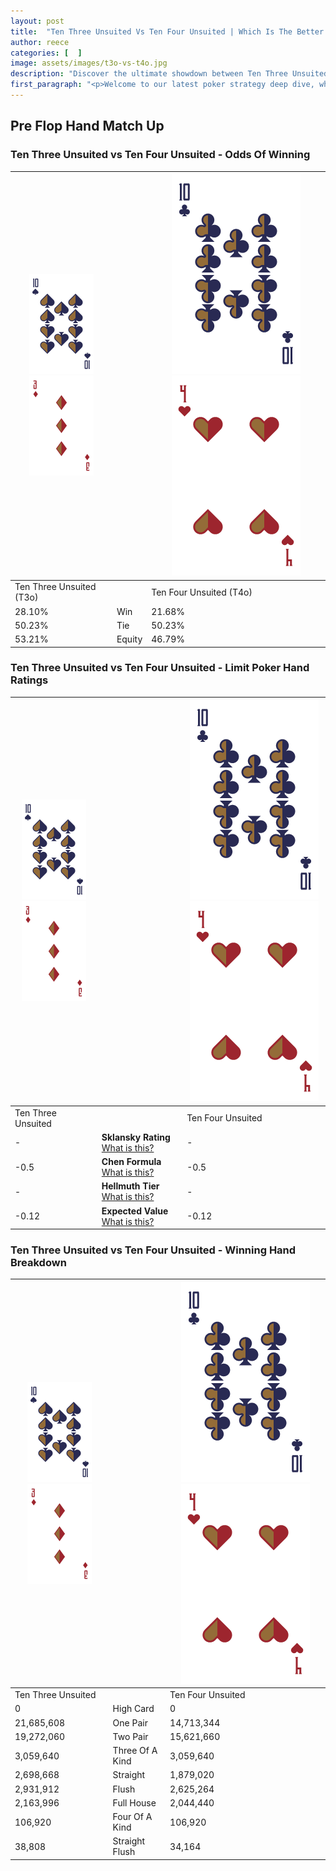 ```yaml
---
layout: post
title:  "Ten Three Unsuited Vs Ten Four Unsuited | Which Is The Better Hand In Poker? A Complete Guide"
author: reece
categories: [  ]
image: assets/images/t3o-vs-t4o.jpg
description: "Discover the ultimate showdown between Ten Three Unsuited and Ten Four Unsuited in poker! Uncover the odds, strategies, and scenarios where one hand triumphs over the other. Get ready to up your poker game with this thrilling analysis."
first_paragraph: "<p>Welcome to our latest poker strategy deep dive, where we're pitting two distinct hands against each other in a high-stakes showdown: Ten Three Unsuited vs Ten Four Unsuited.</p><p>In the dynamic world of poker, every decision counts, and knowing which hand holds the upper hand is key to your success at the table.</p><p>In this article, we'll dissect these two hands, explore the scenarios where one dominates the other, and equip you with the knowledge to make strategic choices that can tip the odds in your favor.</p><p>Get ready to unravel the intriguing dynamics of these poker hands and elevate your game to new heights.</p>"
---
```




[comment]: # (sp0)

## Pre Flop Hand Match Up

<div class="table hand-ratings" markdown="1"> 



### Ten Three Unsuited vs Ten Four Unsuited - Odds Of Winning


    
| ![image info](assets/images/hand1/T.png) ![image info](assets/images/hand1/3o.png) |  | ![image info](assets/images/hand2/T.png) ![image info](assets/images/hand2/4o.png) |
| -------- | -------- | -------- |
| Ten Three Unsuited (T3o) |  | Ten Four Unsuited (T4o) |
| 28.10% | Win | 21.68% |
| 50.23% | Tie | 50.23% |
| 53.21% | Equity | 46.79% |




[comment]: # (sp1)



### Ten Three Unsuited vs Ten Four Unsuited - Limit Poker Hand Ratings


    
| ![image info](assets/images/hand1/T.png) ![image info](assets/images/hand1/3o.png) |  | ![image info](assets/images/hand2/T.png) ![image info](assets/images/hand2/4o.png) |
| -------- | -------- | -------- |
| Ten Three Unsuited |  | Ten Four Unsuited |
| - | **Sklansky Rating** [What is this?](/sklansky-rating-explained) | - |
| -0.5 | **Chen Formula** [What is this?](/chen-formula-explained) | -0.5 |
| - | **Hellmuth Tier** [What is this?](/Hellmuth-tier-explained) | - |
| -0.12 | **Expected Value** [What is this?](/expected-value-explained) | -0.12 |




[comment]: # (sp2)



### Ten Three Unsuited vs Ten Four Unsuited - Winning Hand Breakdown


    
| ![image info](assets/images/hand1/T.png) ![image info](assets/images/hand1/3o.png) |  | ![image info](assets/images/hand2/T.png) ![image info](assets/images/hand2/4o.png) |
| -------- | -------- | -------- |
| Ten Three Unsuited |  | Ten Four Unsuited |
| 0 | High Card | 0 |
| 21,685,608 | One Pair | 14,713,344 |
| 19,272,060 | Two Pair | 15,621,660 |
| 3,059,640 | Three Of A Kind | 3,059,640 |
| 2,698,668 | Straight | 1,879,020 |
| 2,931,912 | Flush | 2,625,264 |
| 2,163,996 | Full House | 2,044,440 |
| 106,920 | Four Of A Kind | 106,920 |
| 38,808 | Straight Flush | 34,164 |




[comment]: # (sp3)



</div>

[comment]: # (sp4)



[comment]: # (sp5)

